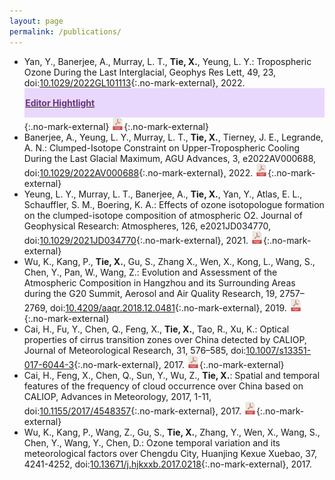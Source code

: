 ```yaml
---
layout: page
permalink: /publications/
---
```


* Yan, Y., Banerjee, A., Murray, L. T., **Tie, X.**, Yeung, L. Y.: Tropospheric Ozone During the Last Interglacial, Geophys Res Lett, 49, 23, doi:[10.1029/2022GL101113](https://doi.org/10.1029/2022GL101113){:.no-mark-external}, 2022.[<div class="warning" style='padding:0.1em; background-color:#E9D8FD; color:#69337A'><span><p style='margin-top:1em; text-align:left'><b>Editor Hightlight</b></p></span></div>](https://eos.org/editor-highlights/clumped-18o-18o-in-ice-reveals-past-ozone-and-wildfire){:.no-mark-external} [<img src="../assets/img/publications/pdf-svgrepo-com.svg" width="20">](https://agupubs.onlinelibrary.wiley.com/doi/epdf/10.1029/2022GL101113){:.no-mark-external}
* Banerjee, A., Yeung, L. Y., Murray, L. T., **Tie, X.**, Tierney, J. E., Legrande, A. N.: Clumped-Isotope Constraint on Upper-Tropospheric Cooling During the Last Glacial Maximum, AGU Advances, 3, e2022AV000688, doi:[10.1029/2022AV000688](https://doi.org/10.1029/2022AV000688){:.no-mark-external}, 2022. [<img src="../assets/img/publications/pdf-svgrepo-com.svg" width="20">](https://agupubs.onlinelibrary.wiley.com/doi/epdf/10.1029/2022AV000688){:.no-mark-external}
* Yeung, L. Y., Murray, L. T., Banerjee, A., **Tie, X.**, Yan, Y., Atlas, E. L., Schauffler, S. M., Boering, K. A.: Effects of ozone isotopologue formation on the clumped-isotope composition of atmospheric O2. Journal of Geophysical Research: Atmospheres, 126, e2021JD034770, doi:[10.1029/2021JD034770](https://doi.org/10.1029/2021JD034770){:.no-mark-external}, 2021. [<img src="../assets/img/publications/pdf-svgrepo-com.svg" width="20">](https://agupubs.onlinelibrary.wiley.com/doi/epdf/10.1029/2021JD034770){:.no-mark-external}
* Wu, K., Kang, P., **Tie, X.**, Gu, S., Zhang X., Wen, X., Kong, L., Wang, S., Chen, Y., Pan, W., Wang, Z.: Evolution and Assessment of the Atmospheric Composition in Hangzhou and its Surrounding Areas during the G20 Summit, Aerosol and Air Quality Research, 19, 2757–2769, doi:[10.4209/aaqr.2018.12.0481](https://doi.org/10.4209/aaqr.2018.12.0481){:.no-mark-external}, 2019. [<img src="../assets/img/publications/pdf-svgrepo-com.svg" width="20">](https://aaqr.org/articles/aaqr-18-12-oa-0481.pdf){:.no-mark-external}
* Cai, H., Fu, Y., Chen, Q., Feng, X., **Tie, X.**, Tao, R., Xu, K.: Optical properties of cirrus transition zones over China detected by CALIOP, Journal of Meteorological Research, 31, 576–585, doi:[10.1007/s13351-017-6044-3](https://doi.org/10.1007/s13351-017-6044-3){:.no-mark-external}, 2017. [<img src="../assets/img/publications/pdf-svgrepo-com.svg" width="20">](https://link.springer.com/content/pdf/10.1007/s13351-017-6044-3.pdf){:.no-mark-external}
* Cai, H., Feng, X., Chen, Q., Sun, Y., Wu, Z., **Tie, X.**: Spatial and temporal features of the frequency of cloud occurrence over China based on CALIOP, Advances in Meteorology, 2017, 1-11, doi:[10.1155/2017/4548357](https://doi.org/10.1155/2017/4548357){:.no-mark-external}, 2017. [<img src="../assets/img/publications/pdf-svgrepo-com.svg" width="20">](https://downloads.hindawi.com/journals/amete/2017/4548357.pdf?_ga=2.66651118.1583279365.1714682020-77078880.1714583455){:.no-mark-external}
* Wu, K., Kang, P., Wang, Z., Gu, S., **Tie, X.**, Zhang, Y., Wen, X., Wang, S., Chen, Y., Wang, Y., Chen, D.: Ozone temporal variation and its meteorological factors over Chengdu City, Huanjing Kexue Xuebao, 37, 4241-4252, doi:[10.13671/j.hjkxxb.2017.0218](https://doi.org/10.13671/j.hjkxxb.2017.0218){:.no-mark-external}, 2017.

